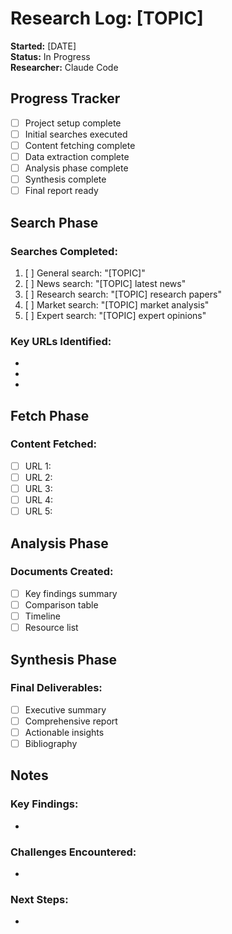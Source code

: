 # Research Log: [TOPIC]

**Started:** [DATE]  
**Status:** In Progress  
**Researcher:** Claude Code

## Progress Tracker

- [ ] Project setup complete
- [ ] Initial searches executed
- [ ] Content fetching complete
- [ ] Data extraction complete
- [ ] Analysis phase complete
- [ ] Synthesis complete
- [ ] Final report ready

## Search Phase

### Searches Completed:
1. [ ] General search: "[TOPIC]"
2. [ ] News search: "[TOPIC] latest news"
3. [ ] Research search: "[TOPIC] research papers"
4. [ ] Market search: "[TOPIC] market analysis"
5. [ ] Expert search: "[TOPIC] expert opinions"

### Key URLs Identified:
- 
- 
- 

## Fetch Phase

### Content Fetched:
- [ ] URL 1: 
- [ ] URL 2:
- [ ] URL 3:
- [ ] URL 4:
- [ ] URL 5:

## Analysis Phase

### Documents Created:
- [ ] Key findings summary
- [ ] Comparison table
- [ ] Timeline
- [ ] Resource list

## Synthesis Phase

### Final Deliverables:
- [ ] Executive summary
- [ ] Comprehensive report
- [ ] Actionable insights
- [ ] Bibliography

## Notes

### Key Findings:
- 

### Challenges Encountered:
- 

### Next Steps:
-